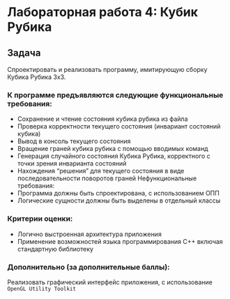 # Лабораторная работа 4: Кубик Рубика

## Задача
Спроектировать и реализовать программу, имитирующую сборку Кубика Рубика 3x3.

### К программе предъявляются следующие функциональные требования:
* Сохранение и чтение состояния кубика рубика из файла
* Проверка корректности текущего состояния (инвариант состояний кубика)
* Вывод в консоль текущего состояния
* Вращение граней кубика рубика с помощью вводимых команд
* Генерация случайного состояния Кубика Рубика, корректного с точки зрения инварианта состояний
* Нахождения “решения” для текущего состояния в виде последовательности поворотов граней
Нефункциональные требования:
* Программа должны быть спроектирована, с использованием ОПП
* Логические сущности должны быть выделены в отдельный классы

### Критерии оценки:
- Логично выстроенная архитектура приложения
- Применение возможностей языка программирования С++ включая стандартную
библиотеку

### Дополнительно (за дополнительные баллы):
Реализовать графический интерфейс приложения, с использование `OpenGL Utility Toolkit`